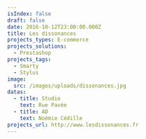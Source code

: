 ```yaml
---
isIndex: false
draft: false
date: 2016-10-12T23:00:00.000Z
title: Les dissonances
projects_types: E-commerce
projects_solutions:
  - Prestashop
projects_tags:
  - Smarty
  - Stylus
image:
  src: /images/uploads/dissonances.jpg
datas:
  - title: Studio
    text: Rue Pavée
  - title: AD
    text: Noémie Cédille
projects_url: http://www.lesdissonances.fr
---
```

